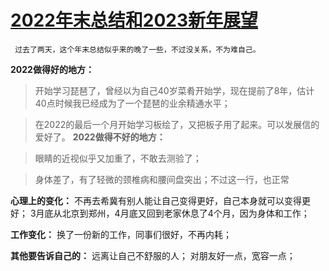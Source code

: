 # [2022年末总结和2023新年展望](https://github.com/fanfan50/blog/issues/10)

     过去了两天，这个年末总结似乎来的晚了一些，不过没关系，不为难自己。
**2022做得好的地方：**

> 开始学习琵琶了，曾经以为自己40岁菜肴开始学，现在提前了8年，估计40点时候我已经成为了一个琵琶的业余精通水平；

> 在2022的最后一个月开始学习板绘了，又把板子用了起来。可以发展信的爱好了。
**2022做得不好的地方：**

> 眼睛的近视似乎又加重了，不敢去测验了；

> 身体差了，有了轻微的颈椎病和腰间盘突出；不过这一行，也正常

**心理上的变化：**
不再去希冀有别人能让自己变得更好，自己本身就可以变得更好；
3月底从北京到郑州，4月底又回到老家休息了4个月，因为身体和工作；

**工作变化：**
换了一份新的工作，同事们很好，不再内耗；

**其他要告诉自己的：**
远离让自己不舒服的人；
对朋友好一点，宽容一点；


